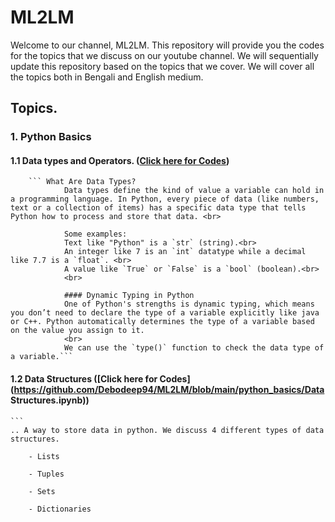 # ML2LM

Welcome to our channel, ML2LM. This repository will provide you the codes for the topics that we discuss on our youtube channel. We will sequentially update this repository based on the topics that we cover. We will cover all the topics both in Bengali and English medium. 

## Topics.
    
### 1. Python Basics 
#### 1.1 Data types and Operators. ([Click here for Codes](https://github.com/Debodeep94/ML2LM/blob/main/python_basics/data_types_and_operators.ipynb))
        ``` What Are Data Types? 
                Data types define the kind of value a variable can hold in a programming language. In Python, every piece of data (like numbers, text or a collection of items) has a specific data type that tells Python how to process and store that data. <br>

                Some examples: 
                Text like "Python" is a `str` (string).<br>
                An integer like 7 is an `int` datatype while a decimal like 7.7 is a `float`. <br>
                A value like `True` or `False` is a `bool` (boolean).<br>
                <br>

                #### Dynamic Typing in Python
                One of Python's strengths is dynamic typing, which means you don’t need to declare the type of a variable explicitly like java or C++. Python automatically determines the type of a variable based on the value you assign to it.
                <br>
                We can use the `type()` function to check the data type of a variable.```
#### 1.2 Data Structures ([Click here for Codes](https://github.com/Debodeep94/ML2LM/blob/main/python_basics/Data Structures.ipynb))
    ```
    .. A way to store data in python. We discuss 4 different types of data structures.

        - Lists
        
        - Tuples
        
        - Sets
        
        - Dictionaries
